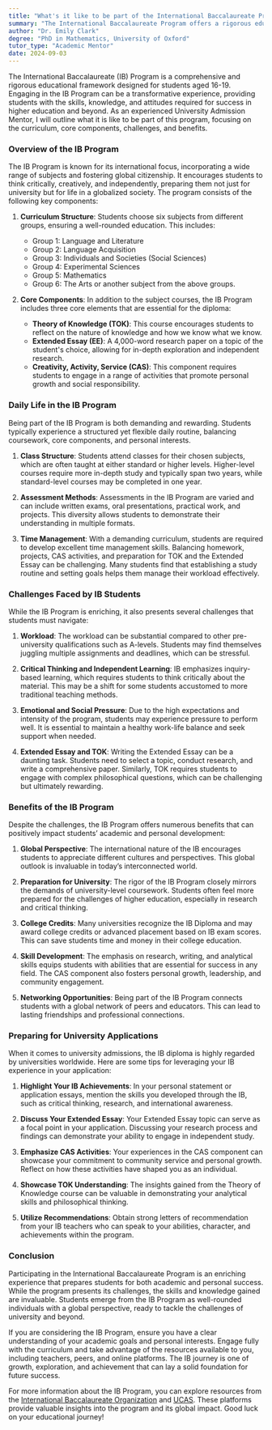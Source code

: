 ```yaml
---
title: "What's it like to be part of the International Baccalaureate Program?"
summary: "The International Baccalaureate Program offers a rigorous education, fostering global citizenship and preparing students for higher education success."
author: "Dr. Emily Clark"
degree: "PhD in Mathematics, University of Oxford"
tutor_type: "Academic Mentor"
date: 2024-09-03
---
```


The International Baccalaureate (IB) Program is a comprehensive and rigorous educational framework designed for students aged 16-19. Engaging in the IB Program can be a transformative experience, providing students with the skills, knowledge, and attitudes required for success in higher education and beyond. As an experienced University Admission Mentor, I will outline what it is like to be part of this program, focusing on the curriculum, core components, challenges, and benefits.

### Overview of the IB Program

The IB Program is known for its international focus, incorporating a wide range of subjects and fostering global citizenship. It encourages students to think critically, creatively, and independently, preparing them not just for university but for life in a globalized society. The program consists of the following key components:

1. **Curriculum Structure**: Students choose six subjects from different groups, ensuring a well-rounded education. This includes:
   - Group 1: Language and Literature
   - Group 2: Language Acquisition
   - Group 3: Individuals and Societies (Social Sciences)
   - Group 4: Experimental Sciences
   - Group 5: Mathematics
   - Group 6: The Arts or another subject from the above groups.

2. **Core Components**: In addition to the subject courses, the IB Program includes three core elements that are essential for the diploma:
   - **Theory of Knowledge (TOK)**: This course encourages students to reflect on the nature of knowledge and how we know what we know.
   - **Extended Essay (EE)**: A 4,000-word research paper on a topic of the student's choice, allowing for in-depth exploration and independent research.
   - **Creativity, Activity, Service (CAS)**: This component requires students to engage in a range of activities that promote personal growth and social responsibility.

### Daily Life in the IB Program

Being part of the IB Program is both demanding and rewarding. Students typically experience a structured yet flexible daily routine, balancing coursework, core components, and personal interests. 

1. **Class Structure**: Students attend classes for their chosen subjects, which are often taught at either standard or higher levels. Higher-level courses require more in-depth study and typically span two years, while standard-level courses may be completed in one year.

2. **Assessment Methods**: Assessments in the IB Program are varied and can include written exams, oral presentations, practical work, and projects. This diversity allows students to demonstrate their understanding in multiple formats.

3. **Time Management**: With a demanding curriculum, students are required to develop excellent time management skills. Balancing homework, projects, CAS activities, and preparation for TOK and the Extended Essay can be challenging. Many students find that establishing a study routine and setting goals helps them manage their workload effectively.

### Challenges Faced by IB Students

While the IB Program is enriching, it also presents several challenges that students must navigate:

1. **Workload**: The workload can be substantial compared to other pre-university qualifications such as A-levels. Students may find themselves juggling multiple assignments and deadlines, which can be stressful.

2. **Critical Thinking and Independent Learning**: IB emphasizes inquiry-based learning, which requires students to think critically about the material. This may be a shift for some students accustomed to more traditional teaching methods.

3. **Emotional and Social Pressure**: Due to the high expectations and intensity of the program, students may experience pressure to perform well. It is essential to maintain a healthy work-life balance and seek support when needed.

4. **Extended Essay and TOK**: Writing the Extended Essay can be a daunting task. Students need to select a topic, conduct research, and write a comprehensive paper. Similarly, TOK requires students to engage with complex philosophical questions, which can be challenging but ultimately rewarding.

### Benefits of the IB Program

Despite the challenges, the IB Program offers numerous benefits that can positively impact students’ academic and personal development:

1. **Global Perspective**: The international nature of the IB encourages students to appreciate different cultures and perspectives. This global outlook is invaluable in today’s interconnected world.

2. **Preparation for University**: The rigor of the IB Program closely mirrors the demands of university-level coursework. Students often feel more prepared for the challenges of higher education, especially in research and critical thinking.

3. **College Credits**: Many universities recognize the IB Diploma and may award college credits or advanced placement based on IB exam scores. This can save students time and money in their college education.

4. **Skill Development**: The emphasis on research, writing, and analytical skills equips students with abilities that are essential for success in any field. The CAS component also fosters personal growth, leadership, and community engagement.

5. **Networking Opportunities**: Being part of the IB Program connects students with a global network of peers and educators. This can lead to lasting friendships and professional connections.

### Preparing for University Applications

When it comes to university admissions, the IB diploma is highly regarded by universities worldwide. Here are some tips for leveraging your IB experience in your application:

1. **Highlight Your IB Achievements**: In your personal statement or application essays, mention the skills you developed through the IB, such as critical thinking, research, and international awareness.

2. **Discuss Your Extended Essay**: Your Extended Essay topic can serve as a focal point in your application. Discussing your research process and findings can demonstrate your ability to engage in independent study.

3. **Emphasize CAS Activities**: Your experiences in the CAS component can showcase your commitment to community service and personal growth. Reflect on how these activities have shaped you as an individual.

4. **Showcase TOK Understanding**: The insights gained from the Theory of Knowledge course can be valuable in demonstrating your analytical skills and philosophical thinking.

5. **Utilize Recommendations**: Obtain strong letters of recommendation from your IB teachers who can speak to your abilities, character, and achievements within the program.

### Conclusion

Participating in the International Baccalaureate Program is an enriching experience that prepares students for both academic and personal success. While the program presents its challenges, the skills and knowledge gained are invaluable. Students emerge from the IB Program as well-rounded individuals with a global perspective, ready to tackle the challenges of university and beyond.

If you are considering the IB Program, ensure you have a clear understanding of your academic goals and personal interests. Engage fully with the curriculum and take advantage of the resources available to you, including teachers, peers, and online platforms. The IB journey is one of growth, exploration, and achievement that can lay a solid foundation for future success.

For more information about the IB Program, you can explore resources from the [International Baccalaureate Organization](https://www.ibo.org/about-the-ib/) and [UCAS](https://www.ucas.com/further-education/post-16-qualifications/qualifications-you-can-take/international-baccalaureate-ib). These platforms provide valuable insights into the program and its global impact. Good luck on your educational journey!
    